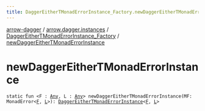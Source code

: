 ```yaml
---
title: DaggerEitherTMonadErrorInstance_Factory.newDaggerEitherTMonadErrorInstance - arrow-dagger
---
```


[arrow-dagger](../../index.html) / [arrow.dagger.instances](../index.html) / [DaggerEitherTMonadErrorInstance_Factory](index.html) / [newDaggerEitherTMonadErrorInstance](./new-dagger-either-t-monad-error-instance.html)

# newDaggerEitherTMonadErrorInstance

`static fun <F : `[`Any`](https://kotlinlang.org/api/latest/jvm/stdlib/kotlin/-any/index.html)`, L : `[`Any`](https://kotlinlang.org/api/latest/jvm/stdlib/kotlin/-any/index.html)`> newDaggerEitherTMonadErrorInstance(MF: MonadError<`[`F`](new-dagger-either-t-monad-error-instance.html#F)`, `[`L`](new-dagger-either-t-monad-error-instance.html#L)`>): `[`DaggerEitherTMonadErrorInstance`](../-dagger-either-t-monad-error-instance/index.html)`<`[`F`](new-dagger-either-t-monad-error-instance.html#F)`, `[`L`](new-dagger-either-t-monad-error-instance.html#L)`>`